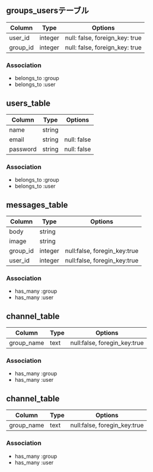 ## groups_usersテーブル

|Column|Type|Options|
|------|----|-------|
|user_id|integer|null: false, foreign_key: true|
|group_id|integer|null: false, foreign_key: true|

### Association
- belongs_to :group
- belongs_to :user

## users_table

|Column|Type|Options|
|------|----|-------|
|name|string||
|email|string|null: false|
|password|string|null: false|

### Association
- belongs_to :group
- belongs_to :user

## messages_table

|Column|Type|Options|
|------|----|-------|
|body|string||
|image|string||
|group_id|integer|null:false, foregin_key:true|
|user_id|integer|null:false, foregin_key:true|

### Association
- has_many :group
- has_many :user

## channel_table

|Column|Type|Options|
|------|----|-------|
|group_name|text|null:false, foregin_key:true|

### Association
- has_many :group
- has_many :user

## channel_table

|Column|Type|Options|
|------|----|-------|
|group_name|text|null:false, foregin_key:true|

### Association
- has_many :group
- has_many :user